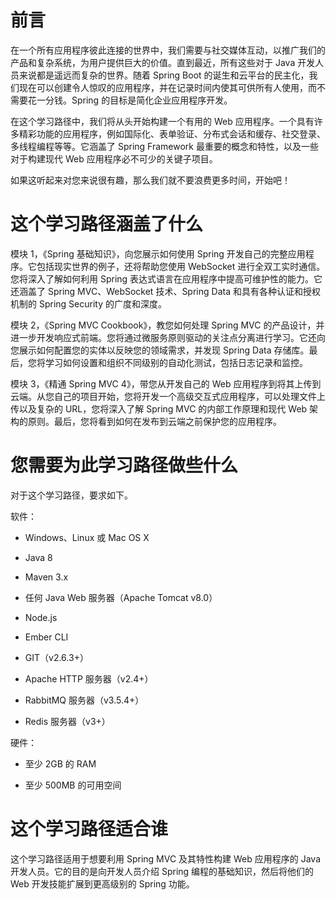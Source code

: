 # 前言

在一个所有应用程序彼此连接的世界中，我们需要与社交媒体互动，以推广我们的产品和复杂系统，为用户提供巨大的价值。直到最近，所有这些对于 Java 开发人员来说都是遥远而复杂的世界。随着 Spring Boot 的诞生和云平台的民主化，我们现在可以创建令人惊叹的应用程序，并在记录时间内使其可供所有人使用，而不需要花一分钱。Spring 的目标是简化企业应用程序开发。

在这个学习路径中，我们将从头开始构建一个有用的 Web 应用程序。一个具有许多精彩功能的应用程序，例如国际化、表单验证、分布式会话和缓存、社交登录、多线程编程等等。它涵盖了 Spring Framework 最重要的概念和特性，以及一些对于构建现代 Web 应用程序必不可少的关键子项目。

如果这听起来对您来说很有趣，那么我们就不要浪费更多时间，开始吧！

# 这个学习路径涵盖了什么

模块 1，《Spring 基础知识》，向您展示如何使用 Spring 开发自己的完整应用程序。它包括现实世界的例子，还将帮助您使用 WebSocket 进行全双工实时通信。您将深入了解如何利用 Spring 表达式语言在应用程序中提高可维护性的能力。它还涵盖了 Spring MVC、WebSocket 技术、Spring Data 和具有各种认证和授权机制的 Spring Security 的广度和深度。

模块 2，《Spring MVC Cookbook》，教您如何处理 Spring MVC 的产品设计，并进一步开发响应式前端。您将通过微服务原则驱动的关注点分离进行学习。它还向您展示如何配置您的实体以反映您的领域需求，并发现 Spring Data 存储库。最后，您将学习如何设置和组织不同级别的自动化测试，包括日志记录和监控。

模块 3，《精通 Spring MVC 4》，带您从开发自己的 Web 应用程序到将其上传到云端。从您自己的项目开始，您将开发一个高级交互式应用程序，可以处理文件上传以及复杂的 URL，您将深入了解 Spring MVC 的内部工作原理和现代 Web 架构的原则。最后，您将看到如何在发布到云端之前保护您的应用程序。

# 您需要为此学习路径做些什么

对于这个学习路径，要求如下。

软件：

+   Windows、Linux 或 Mac OS X

+   Java 8

+   Maven 3.x

+   任何 Java Web 服务器（Apache Tomcat v8.0）

+   Node.js

+   Ember CLI

+   GIT（v2.6.3+）

+   Apache HTTP 服务器（v2.4+）

+   RabbitMQ 服务器（v3.5.4+）

+   Redis 服务器（v3+）

硬件：

+   至少 2GB 的 RAM

+   至少 500MB 的可用空间

# 这个学习路径适合谁

这个学习路径适用于想要利用 Spring MVC 及其特性构建 Web 应用程序的 Java 开发人员。它的目的是向开发人员介绍 Spring 编程的基础知识，然后将他们的 Web 开发技能扩展到更高级别的 Spring 功能。
